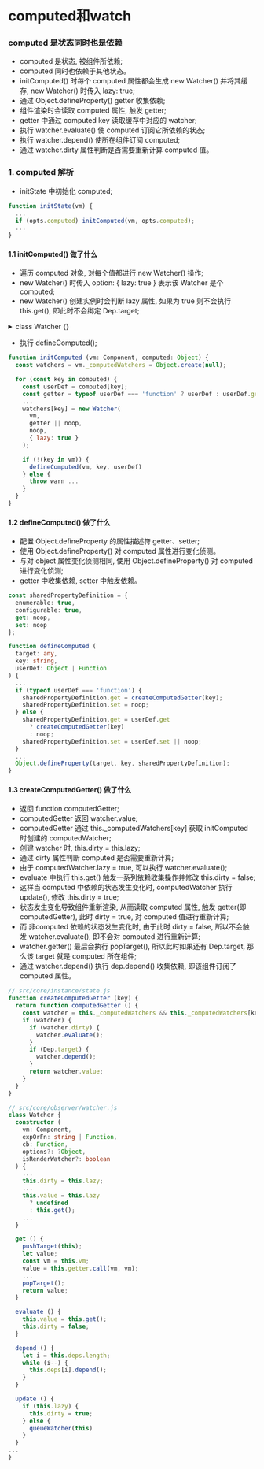 # computed和watch
### computed 是状态同时也是依赖
- computed 是状态, 被组件所依赖;
- computed 同时也依赖于其他状态。
- initComputed() 时每个 computed 属性都会生成 new Watcher() 并将其缓存, new Watcher() 时传入 lazy: true;
- 通过 Object.defineProperty() getter 收集依赖;
- 组件渲染时会读取 computed 属性, 触发 getter;
- getter 中通过 computed key 读取缓存中对应的 watcher;
- 执行 watcher.evaluate() 使 computed 订阅它所依赖的状态;
- 执行 watcher.depend() 使所在组件订阅 computed;
- 通过 watcher.dirty 属性判断是否需要重新计算 computed 值。

### 1. computed 解析
- initState 中初始化 computed;
```javascript
function initState(vm) {
  ...
  if (opts.computed) initComputed(vm, opts.computed);
  ...
}
```
#### 1.1 initComputed() 做了什么
- 遍历 computed 对象, 对每个值都进行 new Watcher() 操作;
- new Watcher() 时传入 option: { lazy: true } 表示该 Watcher 是个 computed;
- new Watcher() 创建实例时会判断 lazy 属性, 如果为 true 则不会执行 this.get(), 即此时不会绑定 Dep.target;
<details>
<Summary>
  class Watcher {}
</Summary>
<br>

```javascript
class Watcher {
  constructor () {
    ...
    this.value = this.lazy ? undefined : this.get();
    ...
  }
}
```

</details>

- 执行 defineComputed();
```javascript
function initComputed (vm: Component, computed: Object) {
  const watchers = vm._computedWatchers = Object.create(null);

  for (const key in computed) {
    const userDef = computed[key];
    const getter = typeof userDef === 'function' ? userDef : userDef.get;
    ...
    watchers[key] = new Watcher(
      vm,
      getter || noop,
      noop,
      { lazy: true }
    );

    if (!(key in vm)) {
      defineComputed(vm, key, userDef)
    } else {
      throw warn ...
    }
  }
}
```
#### 1.2 defineComputed() 做了什么
- 配置 Object.defineProperty 的属性描述符 getter、setter;
- 使用 Object.defineProperty() 对 computed 属性进行变化侦测。
- 与对 object 属性变化侦测相同, 使用 Object.defineProperty() 对 computed 进行变化侦测;
- getter 中收集依赖, setter 中触发依赖。
```typescript
const sharedPropertyDefinition = {
  enumerable: true,
  configurable: true,
  get: noop,
  set: noop
};

function defineComputed (
  target: any, 
  key: string, 
  userDef: Object | Function
) {
  ...
  if (typeof userDef === 'function') {
    sharedPropertyDefinition.get = createComputedGetter(key);
    sharedPropertyDefinition.set = noop;
  } else {
    sharedPropertyDefinition.get = userDef.get
      ? createComputedGetter(key)
      : noop;
    sharedPropertyDefinition.set = userDef.set || noop;
  }
  ...
  Object.defineProperty(target, key, sharedPropertyDefinition);
}
```
#### 1.3 createComputedGetter() 做了什么
- 返回 function computedGetter;
- computedGetter 返回 watcher.value;
- computedGetter 通过 this._computedWatchers[key] 获取 initComputed 时创建的 computedWatcher;
- 创建 watcher 时, this.dirty = this.lazy; 
- 通过 dirty 属性判断 computed 是否需要重新计算;
- 由于 computedWatcher.lazy = true, 可以执行 watcher.evaluate(); 
- evaluate 中执行 this.get() 触发一系列依赖收集操作并修改 this.dirty = false;
- 这样当 computed 中依赖的状态发生变化时, computedWatcher 执行 update(), 修改 this.dirty = true;
- 状态发生变化导致组件重新渲染, 从而读取 computed 属性, 触发 getter(即 computedGetter), 此时 dirty = true, 对 computed 值进行重新计算;
- 而 非computed 依赖的状态发生变化时, 由于此时 dirty = false, 所以不会触发 watcher.evaluate(), 即不会对 computed 进行重新计算;
- watcher.getter() 最后会执行 popTarget(), 所以此时如果还有 Dep.target, 那么该 target 就是 computed 所在组件;
- 通过 watcher.depend() 执行 dep.depend() 收集依赖, 即该组件订阅了 computed 属性。
```typescript
// src/core/instance/state.js
function createComputedGetter (key) {
  return function computedGetter () {
    const watcher = this._computedWatchers && this._computedWatchers[key];
    if (watcher) {
      if (watcher.dirty) {
        watcher.evaluate();
      }
      if (Dep.target) {
        watcher.depend();
      }
      return watcher.value;
    }
  }
}

// src/core/observer/watcher.js
class Watcher {
  constructor (
    vm: Component,
    expOrFn: string | Function,
    cb: Function,
    options?: ?Object,
    isRenderWatcher?: boolean
  ) {
    ...
    this.dirty = this.lazy;
    ...
    this.value = this.lazy
      ? undefined
      : this.get();
    ...
  }

  get () {
    pushTarget(this);
    let value;
    const vm = this.vm;
    value = this.getter.call(vm, vm);
    ...
    popTarget();
    return value;
  }

  evaluate () {
    this.value = this.get();
    this.dirty = false;
  }

  depend () {
    let i = this.deps.length;
    while (i--) {
      this.deps[i].depend();
    }
  }

  update () {
    if (this.lazy) {
      this.dirty = true;
    } else {
      queueWatcher(this)
    }
  }
...
}
```
